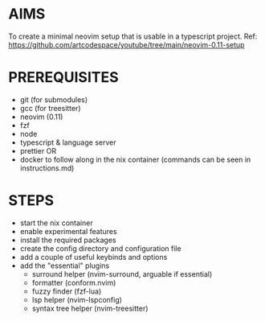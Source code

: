 # AIMS

To create a minimal neovim setup that is usable in a typescript project.
Ref: https://github.com/artcodespace/youtube/tree/main/neovim-0.11-setup

# PREREQUISITES

- git (for submodules)
- gcc (for treesitter)
- neovim (0.11)
- fzf
- node
- typescript & language server
- prettier
  OR
- docker to follow along in the nix container (commands can be seen in instructions.md)

# STEPS

- start the nix container
- enable experimental features
- install the required packages
- create the config directory and configuration file
- add a couple of useful keybinds and options
- add the "essential" plugins
  - surround helper (nvim-surround, arguable if essential)
  - formatter (conform.nvim)
  - fuzzy finder (fzf-lua)
  - lsp helper (nvim-lspconfig)
  - syntax tree helper (nvim-treesitter)
